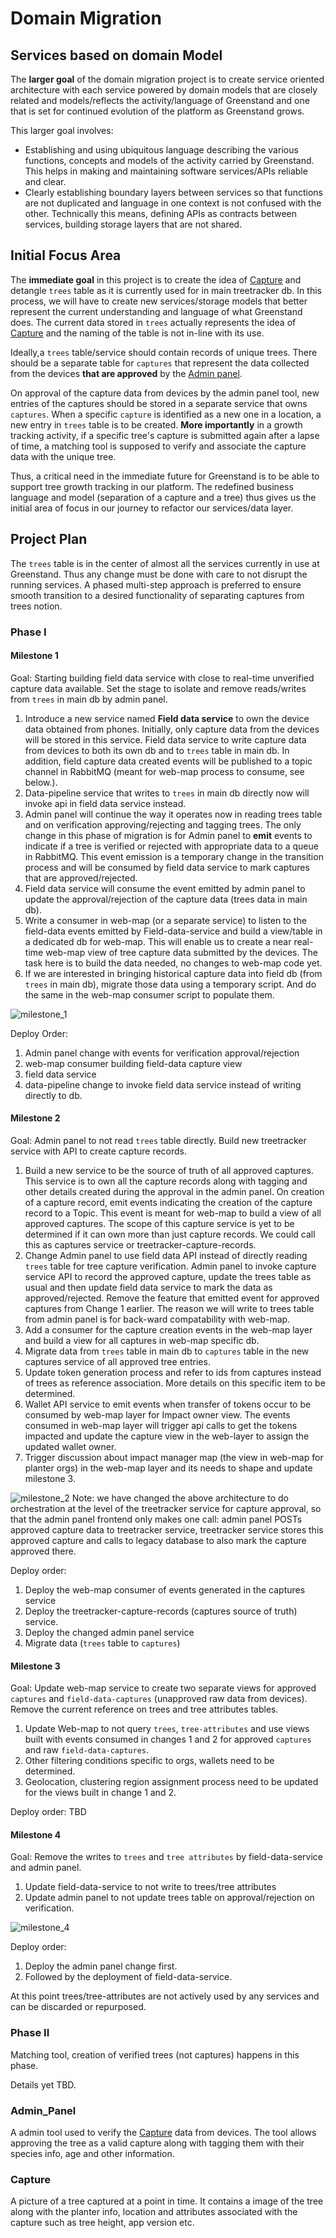 # Domain Migration

## Services based on domain Model

The **larger goal** of the domain migration project is to create service oriented architecture with each service powered by domain models that are closely related and models/reflects the activity/language of Greenstand and one that is set for continued evolution of the platform as Greenstand grows.

This larger goal involves:

* Establishing and using ubiquitous language describing the various functions, concepts and models of the activity carried by Greenstand. This helps in making and maintaining software services/APIs reliable and clear.
* Clearly establishing boundary layers between services so that functions are not duplicated and language in one context is not confused with the other. Technically this means, defining APIs as contracts between services, building storage layers that are not shared.

## Initial Focus Area

The **immediate goal** in this project is to create the idea of [Capture](project\_plan.md#Capture) and detangle `trees` table as it is currently used for in main treetracker db. In this process, we will have to create new services/storage models that better represent the current understanding and language of what Greenstand does. The current data stored in `trees` actually represents the idea of [Capture](project\_plan.md#Capture) and the naming of the table is not in-line with its use.

Ideally,a `trees` table/service should contain records of unique trees. There should be a separate table for `captures` that represent the data collected from the devices **that are approved** by the [Admin panel](project\_plan.md###Admin\_Panel).

On approval of the capture data from devices by the admin panel tool, new entries of the captures should be stored in a separate service that owns `captures`. When a specific `capture` is identified as a new one in a location, a new entry in `trees` table is to be created. **More importantly** in a growth tracking activity, if a specific tree's capture is submitted again after a lapse of time, a matching tool is supposed to verify and associate the capture data with the unique tree.

Thus, a critical need in the immediate future for Greenstand is to be able to support tree growth tracking in our platform. The redefined business language and model (separation of a capture and a tree) thus gives us the initial area of focus in our journey to refactor our services/data layer.

## Project Plan

The `trees` table is in the center of almost all the services currently in use at Greenstand. Thus any change must be done with care to not disrupt the running services. A phased multi-step approach is preferred to ensure smooth transition to a desired functionality of separating captures from trees notion.

### Phase I

#### Milestone 1

Goal: Starting building field data service with close to real-time unverified capture data available. Set the stage to isolate and remove reads/writes from `trees` in main db by admin panel.

1. Introduce a new service named **Field data service** to own the device data obtained from phones. Initially, only capture data from the devices will be stored in this service. Field data service to write capture data from devices to both its own db and to `trees` table in main db. In addition, field capture data created events will be published to a topic channel in RabbitMQ (meant for web-map process to consume, see below.).
2. Data-pipeline service that writes to `trees` in main db directly now will invoke api in field data service instead.
3. Admin panel will continue the way it operates now in reading trees table and on verification approving/rejecting and tagging trees. The only change in this phase of migration is for Admin panel to **emit** events to indicate if a tree is verified or rejected with appropriate data to a queue in RabbitMQ. This event emission is a temporary change in the transition process and will be consumed by field data service to mark captures that are approved/rejected.
4. Field data service will consume the event emitted by admin panel to update the approval/rejection of the capture data (trees data in main db).
5. Write a consumer in web-map (or a separate service) to listen to the field-data events emitted by Field-data-service and build a view/table in a dedicated db for web-map. This will enable us to create a near real-time web-map view of tree capture data submitted by the devices. The task here is to build the data needed, no changes to web-map code yet.
6. If we are interested in bringing historical capture data into field db (from `trees` in main db), migrate those data using a temporary script. And do the same in the web-map consumer script to populate them.

![milestone\_1](../.gitbook/assets/milestone\_1.JPG)

Deploy Order:

1. Admin panel change with events for verification approval/rejection
2. web-map consumer building field-data capture view
3. field data service
4. data-pipeline change to invoke field data service instead of writing directly to db.

#### Milestone 2

Goal: Admin panel to not read `trees` table directly. Build new treetracker service with API to create capture records.

1. Build a new service to be the source of truth of all approved captures. This service is to own all the capture records along with tagging and other details created during the approval in the admin panel. On creation of a capture record, emit events indicating the creation of the capture record to a Topic. This event is meant for web-map to build a view of all approved captures. The scope of this capture service is yet to be determined if it can own more than just capture records. We could call this as captures service or treetracker-capture-records.
2. Change Admin panel to use field data API instead of directly reading `trees` table for tree capture verification. Admin panel to invoke capture service API to record the approved capture, update the trees table as usual and then update field data service to mark the data as approved/rejected. Remove the feature that emitted event for approved captures from Change 1 earlier. The reason we will write to trees table from admin panel is for back-ward compatability with web-map.
3. Add a consumer for the capture creation events in the web-map layer and build a view for all captures in web-map specific db.
4. Migrate data from `trees` table in main db to `captures` table in the new captures service of all approved tree entries.
5. Update token generation process and refer to ids from captures instead of trees as reference association. More details on this specific item to be determined.
6. Wallet API service to emit events when transfer of tokens occur to be consumed by web-map layer for Impact owner view. The events consumed in web-map layer will trigger api calls to get the tokens impacted and update the capture view in the web-layer to assign the updated wallet owner.
7. Trigger discussion about impact manager map (the view in web-map for planter orgs) in the web-map layer and its needs to shape and update milestone 3.

![milestone\_2](../.gitbook/assets/milestone\_2.jpg) Note: we have changed the above architecture to do orchestration at the level of the treetracker service for capture approval, so that the admin panel frontend only makes one call: admin panel POSTs approved capture data to treetracker service, treetracker service stores this approved capture and calls to legacy database to also mark the capture approved there.

Deploy order:

1. Deploy the web-map consumer of events generated in the captures service
2. Deploy the treetracker-capture-records (captures source of truth) service.
3. Deploy the changed admin panel service
4. Migrate data (`trees` table to `captures`)

#### Milestone 3

Goal: Update web-map service to create two separate views for approved `captures` and `field-data-captures` (unapproved raw data from devices). Remove the current reference on trees and tree attributes tables.

1. Update Web-map to not query `trees`, `tree-attributes` and use views built with events consumed in changes 1 and 2 for approved `captures` and raw `field-data-captures`.
2. Other filtering conditions specific to orgs, wallets need to be determined.
3. Geolocation, clustering region assignment process need to be updated for the views built in change 1 and 2.

Deploy order: TBD

#### Milestone 4

Goal: Remove the writes to `trees` and `tree attributes` by field-data-service and admin panel.

1. Update field-data-service to not write to trees/tree attributes
2. Update admin panel to not update trees table on approval/rejection on verification.

![milestone\_4](../.gitbook/assets/milestone\_4.JPG)

Deploy order:

1. Deploy the admin panel change first.
2. Followed by the deployment of field-data-service.

At this point trees/tree-attributes are not actively used by any services and can be discarded or repurposed.

### Phase II

Matching tool, creation of verified trees (not captures) happens in this phase.

Details yet TBD.

### Admin\_Panel

A admin tool used to verify the [Capture](project\_plan.md#Capture) data from devices. The tool allows approving the tree as a valid capture along with tagging them with their species info, age and other information.

### Capture

A picture of a tree captured at a point in time. It contains a image of the tree along with the planter info, location and attributes associated with the capture such as tree height, app version etc.
